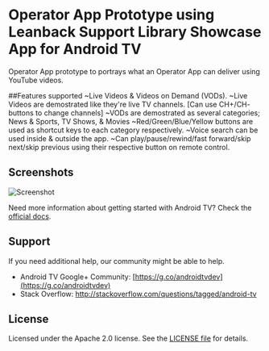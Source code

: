 # Operator App Prototype using Leanback Support Library Showcase App for Android TV
Operator App prototype to portrays what an Operator App can deliver using YouTube videos.

##Features supported
~Live Videos & Videos on Demand (VODs).
~Live Videos are demostrated like they're live TV channels. [Can use CH+/CH- buttons to change channels]
~VODs are demostrated as several categories; News & Sports, TV Shows, & Movies
~Red/Green/Blue/Yellow buttons are used as shortcut keys to each category respectively.
~Voice search can be used inside & outside the app.
~Can play/pause/rewind/fast forward/skip next/skip previous using their respective button on remote control.

## Screenshots

![Screenshot](screenshots/Showcase-Snapshots.png)

Need more information about getting started with Android TV? Check the [official docs][getting-started].

## Support

If you need additional help, our community might be able to help.

- Android TV Google+ Community: [https://g.co/androidtvdev](https://g.co/androidtvdev)
- Stack Overflow: http://stackoverflow.com/questions/tagged/android-tv

## License

Licensed under the Apache 2.0 license. See the [LICENSE file][license] for details.

[store-apps]: https://play.google.com/store/apps/collection/promotion_3000e26_androidtv_apps_all
[studio]: https://developer.android.com/tools/studio/index.html
[getting-started]: https://developer.android.com/training/tv/start/start.html
[bugs]: https://github.com/googlesamples/androidtv-Leanback/issues/new
[contributing]: CONTRIBUTING.md
[license]: LICENSE

